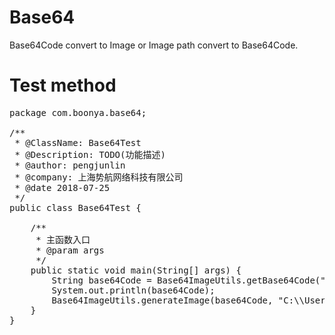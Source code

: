 # Base64
Base64Code convert to Image or Image path convert to Base64Code.

# Test method
<pre>
package com.boonya.base64;

/**
 * @ClassName: Base64Test
 * @Description: TODO(功能描述)
 * @author: pengjunlin
 * @company: 上海势航网络科技有限公司
 * @date 2018-07-25
 */
public class Base64Test {

    /**
     * 主函数入口
     * @param args
     */
    public static void main(String[] args) {
        String base64Code = Base64ImageUtils.getBase64Code("C:\\Users\\Administrator\\Desktop\\ocr01.jpeg");
        System.out.println(base64Code);
        Base64ImageUtils.generateImage(base64Code, "C:\\Users\\Administrator\\Desktop\\ocr00.jpeg");
    }
}
</pre>
